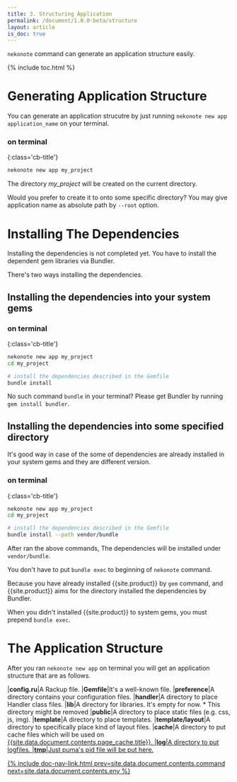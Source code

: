```yaml
---
title: 3. Structuring Application
permalink: /document/1.0.0-beta/structure
layout: article
is_doc: true
---
```

`nekonote` command can generate an application structure easily.

{% include toc.html %}

# Generating Application Structure
You can generate an application strucutre by just running `nekonote new app application_name` on your terminal.

### on terminal
{:class='cb-title'}
```bash
nekonote new app my_project
```

The directory *my_project* will be created on the current directory.

Would you prefer to create it to onto some specific directory? You may give application name as absolute path by `--root` option.

# Installing The Dependencies

Installing the dependencies is not completed yet. You have to install the dependent gem libraries via Bundler.

There's two ways installing the dependencies.

## Installing the dependencies into your system gems

### on terminal
{:class='cb-title'}
```bash
nekonote new app my_project
cd my_project

# install the dependencies described in the Gemfile
bundle install
```

<p class="tip">No such command <code>bundle</code> in your terminal? Please get Bundler by running <code>gem install bundler</code>.</p>

## Installing the dependencies into some specified directory

It's good way in case of the some of dependencies are already installed in your system gems and they are different version.

### on terminal
{:class='cb-title'}
```bash
nekonote new app my_project
cd my_project

# install the dependencies described in the Gemfile
bundle install --path vendor/bundle
```

After ran the above commands, The dependencies will be installed under `vendor/bundle`.

You don't have to put `bundle exec` to beginning of `nekonote` command.

Because you have already installed {{site.product}} by `gem` command, and {{site.product}} aims for the directory installed the dependencies by Bundler.

<p class="tip">When you didn't installed {{site.product}} to system gems, you must prepend <code>bundle exec</code>.</p>

# The Application Structure

After you ran `nekonote new app` on terminal you will get an application structure that are as follows.

|**config.ru**|A Rackup file.
|**Gemfile**|It's a well-known file.
|**preference**|A directory contains your configuration files.
|**handler**|A directory to place Handler class files.
|**lib**|A directory for libraries. It's empty for now. * This directory might be removed
|**public**|A directory to place static files (e.g. css, js, img).
|**template**|A directory to place templates.
|**template/layout**|A directory to specifically place kind of layout files.
|**cache**|A directory to put cache files which will be used on <a href="{{site.data.document.contents.page_cache.path}}">{{site.data.document.contents.page_cache.title}}.
|**log**|A directory to put logfiles.
|**tmp**|Just puma's pid file will be put here.

{% include doc-nav-link.html prev=site.data.document.contents.command next=site.data.document.contents.env %}
